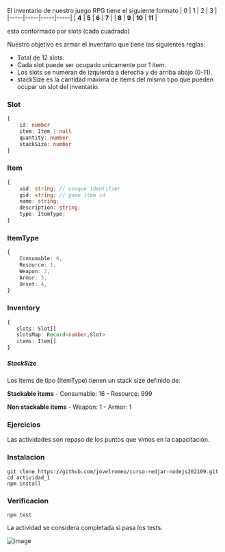El inventario de nuestro juego RPG tiene el siguiente formato
|  0  |  1  |  2  |  3  |
|-----|-----|-----|-----|
|  **4**  |  **5**  |  **6** |  **7**  |
|  **8**  | **9**   | **10**  | **11**  |

esta conformado por slots (cada cuadrado)

Nuestro objetivo es armar el inventario que tiene las siguientes reglas:
 - Total de 12 slots.
 - Cada slot puede ser ocupado unicamente por 1 item.
 - Los slots se numeran de izquierda a derecha y de arriba abajo (0-11).
 - stackSize es la cantidad maxima de items del mismo tipo que pueden ocupar un slot del inventario.
  
### Slot
    
```typescript
{
    id: number
    item: Item | null
    quantity: number
    stackSize: number
}
```  
### Item

```typescript 
{
    uid: string; // unique identifier
    gid: string; // game item id
    name: string; 
    description: string;
    type: ItemType;
}
``` 
### ItemType
```typescript 
{
    Consumable: 0,
    Resource: 1,
    Weapon: 2,
    Armor: 3,
    Unset: 4,
}
```  

### Inventory 
```typescript
{
   slots: Slot[]
   slotsMap: Record<number,Slot>
   items: Item[]
}
```

##### StackSize
Los items de tipo (ItemType) tienen un stack size definido de:

**Stackable items**
    - Consumable: 16
    - Resource:   999

**Non stackable items**
    - Weapon: 1
    - Armor: 1


### Ejercicios
Las actividades son repaso de los puntos que vimos en la capacitación.

### Instalacion
    git clone https://github.com/jovelromeo/curso-redjar-nodejs202109.git
    cd actividad_1
    npm install

### Verificacion
    npm test  

La actividad se considera completada si pasa los tests.

![image](https://user-images.githubusercontent.com/27928275/133816283-bf9b2145-fe9f-4fd2-a657-31774acc2531.png)
